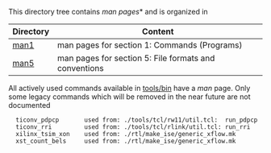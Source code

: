 This directory tree contains *man pages** and is organized in

| Directory | Content |
| --------- | ------- |
| [man1](man1) | man pages for section 1:  Commands (Programs)|
| [man5](man5) | man pages for section 5: File formats and conventions|

All actively used commands available in [tools/bin](../bin) have a _man_ page.
Only some legacy commands which will be removed in the near future are not
documented
```
  ticonv_pdpcp       used from: ./tools/tcl/rw11/util.tcl:  run_pdpcp
  ticonv_rri         used from: ./tools/tcl/rlink/util.tcl: run_rri
  xilinx_tsim_xon    used from: ./rtl/make_ise/generic_xflow.mk
  xst_count_bels     used from: ./rtl/make_ise/generic_xflow.mk
```
